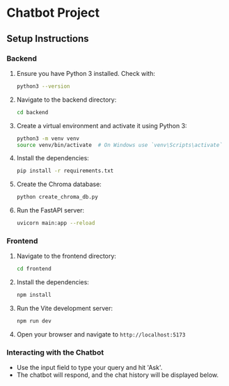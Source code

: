# Chatbot Project

## Setup Instructions

### Backend

1. Ensure you have Python 3 installed. Check with:

   ```bash
   python3 --version
   ```

2. Navigate to the backend directory:

   ```bash
   cd backend
   ```

3. Create a virtual environment and activate it using Python 3:

   ```bash
   python3 -m venv venv
   source venv/bin/activate  # On Windows use `venv\Scripts\activate`
   ```

4. Install the dependencies:

   ```bash
   pip install -r requirements.txt
   ```

5. Create the Chroma database:

   ```bash
   python create_chroma_db.py
   ```

6. Run the FastAPI server:
   ```bash
   uvicorn main:app --reload
   ```

### Frontend

1. Navigate to the frontend directory:

   ```bash
   cd frontend
   ```

2. Install the dependencies:

   ```bash
   npm install
   ```

3. Run the Vite development server:

   ```bash
   npm run dev
   ```

4. Open your browser and navigate to `http://localhost:5173`

### Interacting with the Chatbot

- Use the input field to type your query and hit 'Ask'.
- The chatbot will respond, and the chat history will be displayed below.
